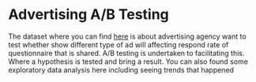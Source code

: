 # Advertising A/B Testing
The dataset where you can find [here](https://www.kaggle.com/osuolaleemmanuel/ad-ab-testing) is about advertising agency want to test whether show different type of ad will affecting respond rate of questionnaire that is shared. A/B testing is undertaken to facilitating this. Where a hypothesis is tested and bring a result. You can also found some exploratory data analysis here including seeing trends that happened
